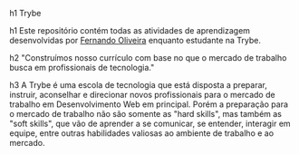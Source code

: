 h1 Trybe

h1 Este repositório contém todas as atividades de aprendizagem desenvolvidas por [Fernando Oliveira](www.linkedin.com/in/fernando1806) enquanto estudante na Trybe.

h2 "Construímos nosso currículo com base no que o mercado de trabalho busca em profissionais de tecnologia."

h3 A Trybe é uma escola de tecnologia que está disposta a preparar, instruir, aconselhar e direcionar novos profissionais para o mercado de trabalho em Desenvolvimento Web em principal. Porém a preparação para o mercado de trabalho não são somente as "hard skills", mas também as "soft skills", que vão de aprender a se comunicar, se entender, interagir em equipe, entre outras habilidades valiosas ao ambiente de trabalho e ao mercado.
